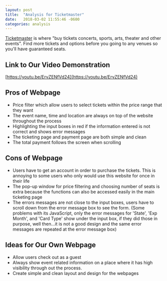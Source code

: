 ```yaml
---
layout: post
title:  "Analysis for Ticketmaster"
date:   2018-03-02 11:55:46 -0600
categories: analysis
---
```

[Ticketmaster](https://www.ticketmaster.com/) is where "buy tickets concerts,
sports, arts, theater and other events". Find more tickets and options before
you going to any venues so you'll have guaranteed seats.

## Link to Our Video Demonstration

[https://youtu.be/ErvZENfVd24](https://youtu.be/ErvZENfVd24)

## Pros of Webpage

* Price filter which allow users to select tickets within the price range that they want
* The event name, time and location are always on top of the website throughout the process
* Highlighting the input boxes in red if the information entered is not correct and shows error messages
* The ticketing page and payment page are both simple and clean
* The total payment follows the screen when scrolling

## Cons of Webpage

* Users have to get an account in order to purchase the tickets. This is annoying
  to some users who only would use this website for once in their life
* The pop-up window for price filtering and choosing number of seats is extra because
  the functions can also be accessed easily in the main ticketing page
* The errors messages are not close to the input boxes, users have to scroll down
  from the error message box to see the form. (Some problems with its JavaScript,
  only the error messages for 'State', 'Exp Month', and 'Card Type' show under the
  input box, if they did those in purpose, well then...it is not a good design and
  the same error messages are repeated at the error message box)

## Ideas for Our Own Webpage

* Allow users check out as a guest
* Always show event related information on a place where it has high visibility through out the process.
* Create simple and clean layout and design for the webpages
